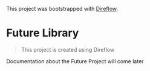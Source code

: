This project was bootstrapped with [Direflow](https://direflow.io).

# Future Library
> This project is created using Direflow

Documentation about the Future Project will come later
